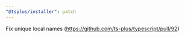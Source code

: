 ```yaml
---
"@tsplus/installer": patch
---
```


Fix unique local names (https://github.com/ts-plus/typescript/pull/92)
